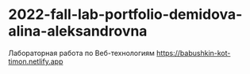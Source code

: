 # 2022-fall-lab-portfolio-demidova-alina-aleksandrovna
Лабораторная работа по Веб-технологиям
https://babushkin-kot-timon.netlify.app
